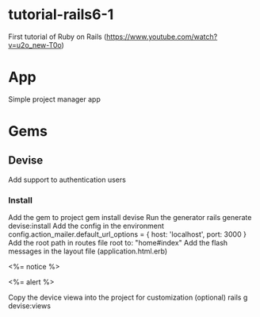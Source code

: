 # tutorial-rails6-1
First tutorial of Ruby on Rails (https://www.youtube.com/watch?v=u2o_new-T0o)

# App
Simple project manager app

# Gems
## Devise
Add support to authentication users
### Install
Add the gem to project
    gem install devise
Run the generator
    rails generate devise:install
Add the config in the environment
    config.action_mailer.default_url_options = { host: 'localhost', port: 3000 }
Add the root path in routes file
    root to: "home#index"
Add the flash messages in the layout file (application.html.erb)
    <p class="notice"><%= notice %></p>
    <p class="alert"><%= alert %></p>
Copy the device viewa into the project for customization (optional) 
    rails g devise:views